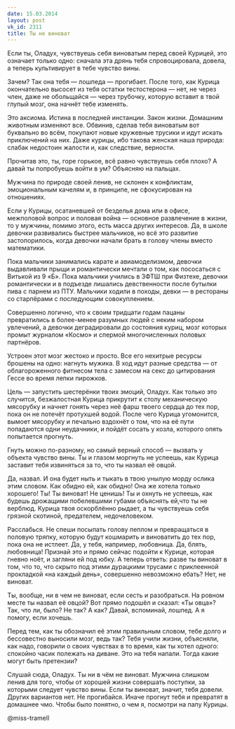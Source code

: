 ```yaml
---
date: 15.03.2014
layout: post
vk_id: 2311
title: Ты не виноват
---
```


Если ты, Оладух, чувствуешь себя виноватым перед своей Курицей, это означает только одно: сначала эта дрянь тебя спровоцировала, довела, а теперь культивирует в тебе чувство вины.

Зачем? Так она тебя — лошпеда — прогибает. После того, как Курица окончательно высосет из тебя остатки тестостерона — нет, не через член, даже не обольщайся — через трубочку, которую вставит в твой глупый мозг, она начнёт тебе изменять.

Это аксиома. Истина в последней инстанции. Закон жизни. Домашним животным изменяют все. Обвинив, сделав тебя виноватым вот буквально во всём, покупают новые кружевные трусики и идут искать приключений на них. Даже курицы, ибо такова женская наша природа: слабак недостоин жалости и, как следствие, верности.

Прочитав это, ты, горе горькое, всё равно чувствуешь себя плохо? А давай ты попробуешь войти в ум? Объясняю на пальцах.

Мужчина по природе своей ленив, не склонен к конфликтам, эмоциональным качелям и, в принципе, не сфокусирован на отношениях.

Если у Курицы, осатаневшей от безделья дома или в офисе, межполовой вопрос и половая война — основное развлечение в жизни, то у мужчины, помимо этого, есть масса других интересов. Да, в школе девочки развивались быстрее мальчиков, но всё это развитие застопорилось, когда девочки начали брать в голову члены вместо математики.

Пока мальчики занимались карате и авиамоделизмом, девочки выдавливали прыщи и романтически мечтали о том, как пососаться с Витькой из 9 «Б».
Пока мальчики учились в ЗФТШ при Физтехе, девочки романтически и в подъезде лишались девственности после бутылки пива с парнем из ПТУ. 
Мальчики ходили в походы, девки — в рестораны со старпёрами с последующим совокуплением.

Совершенно логично, что к своим тридцати годам пацаны превратились в более-менее разумных людей с неким набором увлечений, а девочки деградировали до состояния куриц, мозг которых промыт журналом «Космо» и спермой многочисленных половых партнёров.

Устроен этот мозг жестоко и просто. Все его нехитрые ресурсы брошены на одно: нагнуть мужика. В ход идут разные средства — от облагороженного фитнесом тела с замесом на секс до цитирования Гессе во время лепки пирожков.

Цель — запустить шестерёнки твоих эмоций, Оладух. Как только это случится, безжалостная Курица прикрутит к столу механическую мясорубку и начнет гонять через неё фарш твоего сердца до тех пор, пока он не потечёт протухшей водой. После чего Курица угомонится, вымоет мясорубку и печально вздохнёт о том, что на её пути попадаются одни неудачники, и пойдёт сосать у козла, которого опять попытается прогнуть.

Гнуть можно по-разному, но самый верный способ — вызвать у объекта чувство вины. Ты и глазом моргнуть не успеешь, как Курица заставит тебя извиняться за то, что ты назвал её овцой.

Да, назвал. И она будет ныть и тыкать в твою унылую морду ослика этим словом. Как обидно ей, как обидно&#33; Она же хотела только хорошего&#33; Ты&#33; Ты виноват&#33; Не ценишь&#33; Ты и охнуть не успеешь, как будешь дрожащими побелевшими губами объяснять ей,что ты не верблюд. Курица твоя оскорблённо рыдает, а ты чувствуешь себя грязной скотиной, предателем, недочеловеком.

Расслабься. Не спеши посыпать голову пеплом и превращаться в половую тряпку, которую будут кошмарить и виноватить до тех пор, пока она не истлеет. Да, у тебя, например, любовница. Да, блять, любовница&#33; Признай это и прямо сейчас подойти к Курице, которая гневно ноёт, и загляни ей под юбку. А теперь ответь: разве ты виноват в том, что то, что скрыто под этими дурацкими трусами с приклеенной прокладкой «на каждый день», совершенно невозможно ебать? Нет, не виноват.

Ты, вообще, ни в чем не виноват, если сесть и разобраться. На ровном месте ты назвал её овцой? Вот прямо подошёл и сказал: «Ты овца»? Так, что ли, было? Не так? А как? Давай, вспоминай, лошпед. А я помогу, если хочешь.

Перед тем, как ты обозначил её этим правильным словом, тебе долго и бессовестно выносили мозг, ведь так? Тебя учили жизни, объясняли, как надо, говорили о своих чувствах в то время, как ты хотел одного: спокойно часик полежать на диване. Это на тебя напали. Тогда какие могут быть претензии?

Слушай сюда, Оладух. Ты ни в чём не виноват. Мужчина слишком ленив для того, чтобы от хорошей жизни совершать поступки, за которыми следует чувство вины. Если ты виноват, значит, тебя довели. Других вариантов нет. Не прогибайся. Иначе прогнут тебя и превратят в домашнее чмо. Чтобы было понятно, о чем я, посмотри на папу Курицы.

@miss-tramell